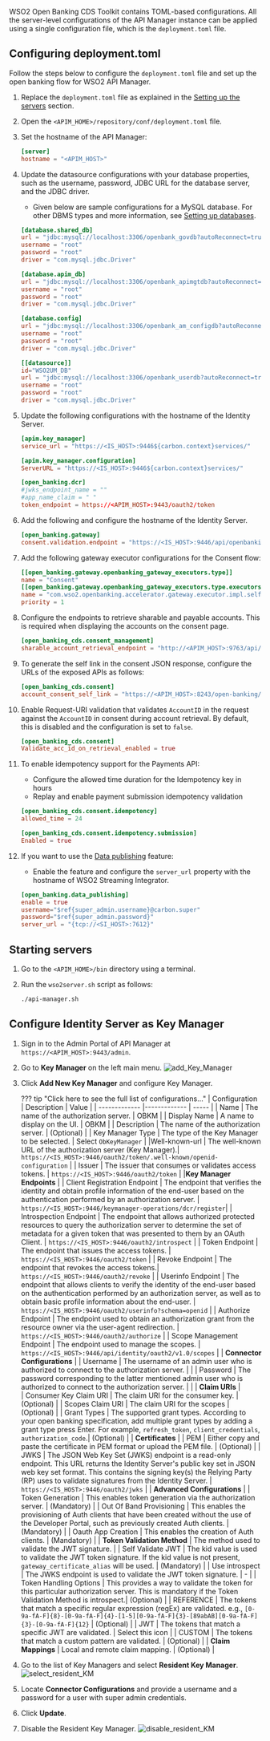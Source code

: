 WSO2 Open Banking CDS Toolkit contains TOML-based configurations. All the server-level configurations of the 
API Manager instance can be applied using a single configuration file, which is the `deployment.toml` file. 

## Configuring deployment.toml

Follow the steps below to configure the `deployment.toml` file and set up the open banking flow for WSO2 API Manager.

1. Replace the `deployment.toml` file as explained in the 
[Setting up the servers](setting-up-servers.md#copying-the-deploymenttoml) section.
 
2. Open the `<APIM_HOME>/repository/conf/deployment.toml` file.

3. Set the hostname of the API Manager:

    ``` toml
    [server]
    hostname = "<APIM_HOST>" 
    ```

4. Update the datasource configurations with your database properties, such as the username, password, JDBC URL for the 
database server, and the JDBC driver. 

    - Given below are sample configurations for a MySQL database. For other DBMS types and more information, 
    see [Setting up databases](setting-up-databases.md).
   
    ```toml tab='shared_db'
    [database.shared_db]
    url = "jdbc:mysql://localhost:3306/openbank_govdb?autoReconnect=true&amp;useSSL=false"
    username = "root"
    password = "root"
    driver = "com.mysql.jdbc.Driver"
    ```
    
    ```toml tab='apim_db'
    [database.apim_db]
    url = "jdbc:mysql://localhost:3306/openbank_apimgtdb?autoReconnect=true&amp;useSSL=false"
    username = "root"
    password = "root"
    driver = "com.mysql.jdbc.Driver"
    ```
    
    ```toml tab='config'
    [database.config]
    url = "jdbc:mysql://localhost:3306/openbank_am_configdb?autoReconnect=true&amp;useSSL=false"
    username = "root"
    password = "root"
    driver = "com.mysql.jdbc.Driver"
    ```
    
    ```toml tab='WSO2UM_DB'
    [[datasource]]
    id="WSO2UM_DB"
    url = "jdbc:mysql://localhost:3306/openbank_userdb?autoReconnect=true&amp;useSSL=false"
    username = "root"
    password = "root"
    driver = "com.mysql.jdbc.Driver"
    ```

5. Update the following configurations with the hostname of the Identity Server.  
   
    ``` toml
    [apim.key_manager]
    service_url = "https://<IS_HOST>:9446${carbon.context}services/"
    ```
   
    ``` toml
    [apim.key_manager.configuration]
    ServerURL = "https://<IS_HOST>:9446${carbon.context}services/"
    ```
   
    ``` toml
    [open_banking.dcr]
    #jwks_endpoint_name = ""
    #app_name_claim = " "
    token_endpoint = https://<APIM_HOST>:9443/oauth2/token
    ```

6. Add the following and configure the hostname of the Identity Server.  

    ``` toml
    [open_banking.gateway]
    consent.validation.endpoint = "https://<IS_HOST>:9446/api/openbanking/consent/validate"
    ```
   
7. Add the following gateway executor configurations for the Consent flow:

    ``` toml
    [[open_banking.gateway.openbanking_gateway_executors.type]]
    name = "Consent"
    [[open_banking.gateway.openbanking_gateway_executors.type.executors]]
    name = "com.wso2.openbanking.accelerator.gateway.executor.impl.selfcare.portal.UserPermissionValidationExecutor"
    priority = 1
    ```
   
8. Configure the endpoints to retrieve sharable and payable accounts. This is required when displaying the accounts on 
the consent page.

    ``` toml
    [open_banking_cds.consent_management]
    sharable_account_retrieval_endpoint = "http://<APIM_HOST>:9763/api/openbanking/cds/backend/services/bankaccounts/bankaccountservice/sharable-accounts"
    ```
   
9. To generate the self link in the consent JSON response, configure the URLs of the exposed APIs as follows:

    ``` toml
    [open_banking_cds.consent]
    account_consent_self_link = "https://<APIM_HOST>:8243/open-banking/{version}/aisp/"  
    ```
    
10. Enable Request-URI validation that validates `AccountID` in the request against the `AccountID` in consent during 
account retrieval. By default, this is disabled and the configuration is set to `false`.

    ``` toml
    [open_banking_cds.consent]
    Validate_acc_id_on_retrieval_enabled = true
    ```
    
11. To enable idempotency support for the Payments API:

    - Configure the allowed time duration for the Idempotency key in hours
    - Replay and enable payment submission idempotency validation

    ``` toml
    [open_banking_cds.consent.idempotency]
    allowed_time = 24
    
    [open_banking_cds.consent.idempotency.submission]
    Enabled = true
    ```
    
12. If you want to use the [Data publishing](../learn/data-publishing.md) feature:
   
    - Enable the feature and configure the `server_url` property with the hostname of WSO2 Streaming 
    Integrator.

    ``` toml
    [open_banking.data_publishing]	
    enable = true	
    username="$ref{super_admin.username}@carbon.super"	
    password="$ref{super_admin.password}"	
    server_url = "{tcp://<SI_HOST>:7612}"	
    ```  
   
## Starting servers

1. Go to the `<APIM_HOME>/bin` directory using a terminal.

2. Run the `wso2server.sh` script as follows:

    ``` bash
    ./api-manager.sh
    ``` 

## Configure Identity Server as Key Manager

 1. Sign in to the Admin Portal of API Manager at `https://<APIM_HOST>:9443/admin`.
 2. Go to **Key Manager** on the left main menu. ![add_Key_Manager](../assets/img/get-started/quick-start-guide/add_Key_Manager.png)
 3. Click **Add New Key Manager** and configure Key Manager. 
    
    ??? tip "Click here to see the full list of configurations..."
        | Configuration       | Description                           | Value                    |
        | -------------       |-------------                          | -----                    |
        | Name                | The name of the authorization server. | OBKM                     |
        | Display Name        | A name to display on the UI.          | OBKM                     |
        | Description         | The name of the authorization server. | (Optional)               |
        | Key Manager Type    | The type of the Key Manager to be selected. | Select `ObKeyManager` |
        |Well-known-url      | The well-known URL of the authorization server (Key Manager).|   `https://<IS_HOST>:9446/oauth2/token/.well-known/openid-configuration` |
        | Issuer              | The issuer that consumes or validates access tokens.         | `https://<IS_HOST>:9446/oauth2/token` |
        |**Key Manager Endpoints**                                                                |
        | Client Registration Endpoint | The endpoint that verifies the identity and obtain profile information of the end-user based on the authentication performed by an authorization server.  |  `https://<IS_HOST>:9446/keymanager-operations/dcr/register`| 
        | Introspection Endpoint | The endpoint that allows authorized protected resources to query the authorization server to determine the set of metadata for a given token that was presented to them by an OAuth Client. | `https://<IS_HOST>:9446/oauth2/introspect` |
        | Token Endpoint      | The endpoint that issues the access tokens. | `https://<IS_HOST>:9446/oauth2/token` |
        | Revoke Endpoint     | The endpoint that revokes the access tokens.| `https://<IS_HOST>:9446/oauth2/revoke` |
        | Userinfo Endpoint   | The endpoint that allows clients to verify the identity of the end-user based on the authentication performed by an authorization server, as well as to obtain basic profile information about the end-user. | `https://<IS_HOST>:9446/oauth2/userinfo?schema=openid` |
        | Authorize Endpoint  | The endpoint used to obtain an authorization grant from the resource owner via the user-agent redirection. | `https://<IS_HOST>:9446/oauth2/authorize` |
        | Scope Management Endpoint | The endpoint used to manage the scopes. | `https://<IS_HOST>:9446/api/identity/oauth2/v1.0/scopes` |
        | **Connector Configurations**                        |
        | Username            | The username of an admin user who is authorized to connect to the authorization server. |  |
        | Password            | The password corresponding to the latter mentioned admin user who is authorized to connect to the authorization server. | |
        | **Claim URIs**      |   
        | Consumer Key Claim URI | The claim URI for the consumer key.  | (Optional)  |
        | Scopes Claim URI | The claim URI for the scopes | (Optional) | 
        | Grant Types | The supported grant types. According to your open banking specification, add multiple grant types by adding a grant type press Enter. For example, `refresh_token`, `client_credentials`, `authorization_code`.| (Optional) |
        | **Certificates** | 
        | PEM | Either copy and paste the certificate in PEM format or upload the PEM file. | (Optional) |
        | JWKS | The JSON Web Key Set (JWKS) endpoint is a read-only endpoint. This URL returns the Identity Server's public key set in JSON web key set format. This contains the signing key(s) the Relying Party (RP) uses to validate signatures from the Identity Server. | `https://<IS_HOST>:9446/oauth2/jwks` |
        | **Advanced Configurations** |
        | Token Generation | This enables token generation via the authorization server. | (Mandatory) |
        | Out Of Band Provisioning | This enables the provisioning of Auth clients that have been created without the use of the Developer Portal, such as previously created Auth clients. | (Mandatory) |
        | Oauth App Creation | This enables the creation of Auth clients. | (Mandatory) |
        | **Token Validation Method** | The method used to validate the JWT signature. |
        | Self Validate JWT | The kid value is used to validate the JWT token signature. If the kid value is not present, `gateway_certificate_alias` will be used. | (Mandatory) |
        | Use introspect | The JWKS endpoint is used to validate the JWT token signature. | - |
        | Token Handling Options | This provides a way to validate the token for this particular authorization server. This is mandatory if the Token Validation Method is introspect.| (Optional) |
        | REFERENCE | The tokens that match a specific regular expression (regEx) are validated. e.g., <code>[0-9a-fA-F]{8}-[0-9a-fA-F]{4}-[1-5][0-9a-fA-F]{3}-[89abAB][0-9a-fA-F]{3}-[0-9a-fA-F]{12}</code> | (Optional) |
        | JWT | The tokens that match a specific JWT are validated. | Select this icon |
        | CUSTOM | The tokens that match a custom pattern are validated. | (Optional) |
        | **Claim Mappings** | Local and remote claim mapping. | (Optional) |
    

4. Go to the list of Key Managers and select **Resident Key Manager**. ![select_resident_KM](../assets/img/get-started/quick-start-guide/select_resident_KM.png)

5. Locate **Connector Configurations** and provide a username and a password for a user with super admin credentials.

6. Click **Update**.

7. Disable the Resident Key Manager. ![disable_resident_KM](../assets/img/get-started/quick-start-guide/disable_resident_KM.png)
